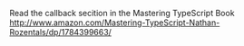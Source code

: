Read the callback secition in the Mastering TypeScript Book 
http://www.amazon.com/Mastering-TypeScript-Nathan-Rozentals/dp/1784399663/